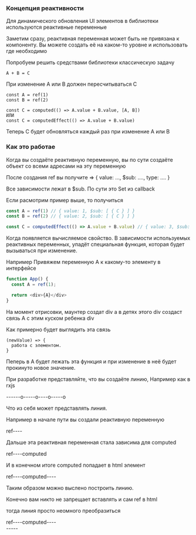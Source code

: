 ### Концепция реактивности

Для динамического обновления UI элементов в библиотеки используются реактивные переменные

Заметим сразу, реактивная переменная может быть не привязана к компоненту. Вы можете создать её на каком-то уровне и использовать где необходимо

Попробуем решить средствами библиотеки классическую задачу

```
A + B = C
```

При изменение A или B должен пересчитываться C

```
const A = ref(1)
const B = ref(2)

const C = computed(() => A.value + B.value, [A, B])
ИЛИ
const C = computedEffect(() => A.value + B.value)
```

Теперь C будет обновляться каждый раз при изменение A или B

### Как это работае

Когда вы создаёте реактивную переменную, вы по сути создаёте объект со всеми адресами на эту переменную

После создания ref вы получите => { value: ..., $sub: ...., type: .... }

Все зависимости лежат в $sub. По сути это Set из callback

Если расмотрим пример выше, то получиться
```javascript
const A = ref(1) // { value: 1, $sub: [ { C } ] }
const B = ref(2) // { value: 2, $sub: [ { C } ] }

const C = computedEffect(() => A.value + B.value) // { value: 3, $sub: [] }
```

Когда появляется вычисляемое свойство. В зависимости используемых реактивных переменных, упадёт специальная функция, которая будет вызываться при изменение.

Например
Привяжем переменную A к какому-то элементу в интерфейсе

```javascript
function App() {
  const A = ref(1);

  return <div>{A}</div>
}
```

На момент отрисовки, маунтер создат div а в детях этого div создаст связь A с этим куском ребенка div

Как примерно будет выглядить эта связь
```
(newValue) => {
  работа с элементом.
}
```

Пеперь в A будет лежать эта функция и при изменение в неё будет прокинуто новое значение.


При разработке представляйте, что вы создаёте линию, Например как в rxjs

------o-----o----o-----o

Что из себя может представлять линия.

Например в начале пути вы создали реактивную переменную

ref----

Дальше эта реактивная переменная стала зависима для computed

ref----computed

И в конечном итоге computed попадает в html элемент

ref----computed----<html>

Таким образом можно выслено построить линию.

Конечно вам никто не запрещает вставлять и сам ref в html

тогда линия просто неомного преобразиться

ref----computed----<html>
    \
    ----- <html>